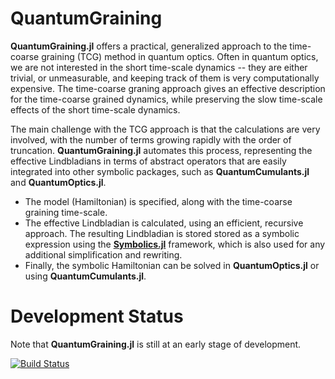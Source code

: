 # QuantumGraining

**QuantumGraining.jl** offers a practical, generalized approach to the time-coarse graining (TCG) method in quantum optics. Often in quantum optics, we are not interested in the short time-scale dynamics -- they are either trivial, or unmeasurable, and keeping track of them is very computationally expensive. The time-coarse graning approach gives an effective description for the time-coarse grained dynamics, while preserving the slow time-scale effects of the short time-scale dynamics.

The main challenge with the TCG approach is that the calculations are very involved, with the number of terms growing rapidly with the order of truncation. **QuantumGraining.jl** automates this process, representing the effective Lindbladians in terms of abstract operators that are easily integrated into other symbolic packages, such as **QuantumCumulants.jl** and **QuantumOptics.jl**.

* The model (Hamiltonian) is specified, along with the time-coarse graining time-scale.
* The effective Lindbladian is calculated, using an efficient, recursive approach. The resulting Lindbladian is stored stored as a symbolic expression using the [**Symbolics.jl**](https://github.com/JuliaSymbolics/Symbolics.jl) framework, which is also used for any additional simplification and rewriting.
* Finally, the symbolic Hamiltonian can be solved in **QuantumOptics.jl** or using **QuantumCumulants.jl**. 

# Development Status
Note that **QuantumGraining.jl** is still at an early stage of development.

[![Build Status](https://github.com/leonbello/QuantumGraining.jl/actions/workflows/CI.yml/badge.svg?branch=main)](https://github.com/leonbello/QuantumGraining.jl/actions/workflows/CI.yml?query=branch%3Amain)

